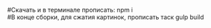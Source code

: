 #Скачать и в терминале прописать: npm i </br>
#В конце сборки, для сжатия картинок, прописать таск gulp build
